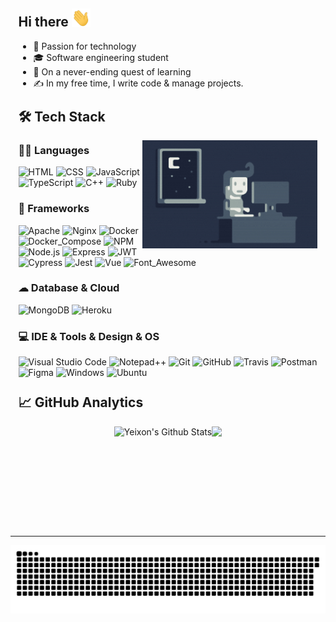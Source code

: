 <div style="width:95%;margin:auto;">
  <h2>Hi there <img src="./assets/wave.gif" width="30px"></h2>
  <ul>
  <li>🚀 Passion for technology</li>
  <li>🎓 Software engineering student</li>
  <li>🌱 On a never-ending quest of learning</li>
  <li>✍️  In my free time, I write code & manage projects.</li>
  </ul>  
  <h2 style="margin-top:25px;">🛠 Tech Stack</h2>
  <img alt="Night Coding" src="./assets/night-coding.gif" align="right" width="280px"/>

  ### 👩‍💻 Languages
  ![HTML](https://img.shields.io/badge/-HTML-333333?logo=HTML5)
  ![CSS](https://img.shields.io/badge/-CSS-333333?logo=CSS3&logoColor=1572B6)
  ![JavaScript](https://img.shields.io/badge/-JavaScript-333333?logo=javascript)
  ![TypeScript](https://img.shields.io/badge/-TypeScript-333333?logo=typescript)
  ![C++](https://img.shields.io/badge/-C++-333333?logo=cplusplus&logoColor=6092c7)
  ![Ruby](https://img.shields.io/badge/-Ruby-333333?logo=ruby&logoColor=FF0000)
  <!-- ![Python](https://img.shields.io/badge/-Python-333333?logo=python) -->
  <!-- ![Java](https://img.shields.io/badge/-Java-333333?logo=java&logoColor=6f9cf3) -->

  ### 🚀 Frameworks
  ![Apache](https://img.shields.io/badge/-Apache-333333?logo=Apache&logoColor=f8272f)
  ![Nginx](https://img.shields.io/badge/-Nginx-333333?logo=nginx&logoColor=009639)
  ![Docker](https://img.shields.io/badge/-Docker-333333?logo=docker)
  ![Docker_Compose](https://img.shields.io/badge/-Docker%20Compose-333333?&logo=docker&logoColor=B4C3D2)
  ![NPM](https://img.shields.io/badge/-NPM-333333?logo=npm)
  ![Node.js](https://img.shields.io/badge/-Node.js-333333?logo=node.js)
  ![Express](https://img.shields.io/badge/-Express.js-333333?logo=express&logoColor=black)
  ![JWT](https://img.shields.io/badge/-JWT-333333?logo=JSON%20web%20tokens&logoColor=000000)
  ![Cypress](https://img.shields.io/badge/-Cypress-333333?logo=cypress&logoColor=23262e)
  ![Jest](https://img.shields.io/badge/Jest-333333?logo=jest&logoColor=C21325)
  ![Vue](https://img.shields.io/badge/-Vue.js-333333?logo=vue.js)
  ![Font_Awesome](https://img.shields.io/badge/-Font_Awesome-333333?logo=fontawesome&logoColor=339AF0)
  <!-- ![React](https://img.shields.io/badge/-React-333333?logo=react) -->
  <!-- ![Mocha](https://img.shields.io/badge/-Mocha-333333?logo=Mocha&logoColor=8D6748) -->
  <!-- ![Chai](https://img.shields.io/badge/Chai-333333?logo=chai&logoColor=f8272f) -->
  <!-- ![Gradle](https://img.shields.io/badge/gradle-333333?logo=gradle&logoColor=02303A) -->
  <!-- ![Babel](https://img.shields.io/badge/-Babel-333333?logo=babel&logoColor=yelloe) -->

  ### ☁ Database & Cloud
  ![MongoDB](https://img.shields.io/badge/-MongoDB-333333?logo=mongodb)
  ![Heroku](https://img.shields.io/badge/-Heroku-333333?logo=heroku&logoColor=79589f)
  <!-- ![MySQL](https://img.shields.io/badge/-MySQL-333333?logo=mysql&logoColor=blue) -->
  <!-- ![MariaDB](https://img.shields.io/badge/-MariaDB-333333?logo=mariadb&logoColor=ba7257) -->

  ### 💻 IDE & Tools & Design & OS
  ![Visual Studio Code](https://img.shields.io/badge/-VS%20Code-333333?logo=visual-studio-code&logoColor=007ACC)
  ![Notepad++](https://img.shields.io/badge/-Notepad++-333333.svg?logo=notepad%2B%2B&logoColor=90E59A)
  ![Git](https://img.shields.io/badge/-Git-333333?logo=git)
  ![GitHub](https://img.shields.io/badge/-GitHub-333333?logo=github)
  ![Travis](https://img.shields.io/badge/-TravisCI-333333?logo=travisci&logoColor=000)
  ![Postman](https://img.shields.io/badge/-Postman-333333?logo=postman)
  ![Figma](https://img.shields.io/badge/-Figma-333333?logo=figma)
  ![Windows](https://img.shields.io/badge/Windows-333333?style=flag&logo=windows&logoColor=0078D6)
  ![Ubuntu](https://img.shields.io/badge/Ubuntu-333333?logo=ubuntu&logoColor=E95420)

  <!-- ![Eclipse](https://img.shields.io/badge/-Eclipse-333333?logo=eclipse-ide&logoColor=2C2255) -->


  <h2 style="margin-top:25px;">&#x1f4c8 GitHub Analytics</h2>
  
  <div style="display: flex; justify-content:center;flex-wrap: wrap;">
  <img height="150px" src="https://github-readme-stats.vercel.app/api?username=Yeixon98&count_private=true&show_icons=true&line_height=25&title_color=7A7ADB&icon_color=2234AE&text_color=D3D3D3&bg_color=0,000000,130F40" alt="Yeixon's Github Stats" />

  <img height="150px" src="https://github-readme-stats-eight-theta.vercel.app/api/top-langs/?username=Yeixon98&layout=compact&title_color=7A7ADB&icon_color=2234AE&text_color=D3D3D3&bg_color=0,000000,130F40" />
  </div>
</div>




  
<hr style="margin-top:25px;">
<div align="center">
  <img src="./assets/contribution-grid-snake.svg" alt="snake">
</div>